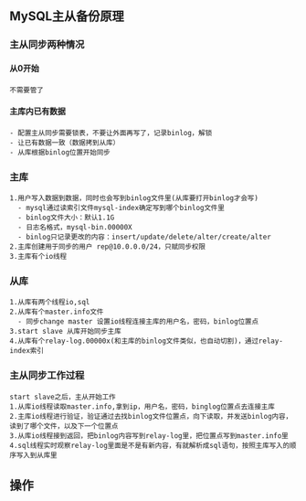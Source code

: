 ## MySQL主从备份原理

### 主从同步两种情况
#### 从0开始
    不需要管了
#### 主库内已有数据
    - 配置主从同步需要锁表，不要让外面再写了，记录binlog，解锁
    - 让已有数据一致（数据拷到从库）
    - 从库根据binlog位置开始同步
### 主库
    1.用户写入数据到数据，同时也会写到binlog文件里(从库要打开binlog才会写)
      - mysql通过读索引文件mysql-index确定写到哪个binlog文件里
      - binlog文件大小：默认1.1G
      - 日志名格式，mysql-bin.00000X
      - binlog只记录更改的内容：insert/update/delete/alter/create/alter
    2.主库创建用于同步的用户 rep@10.0.0.0/24，只赋同步权限
    3.主库有个io线程
 ### 从库
    1.从库有两个线程io,sql
    2.从库有个master.info文件
      - 同步change master 设置io线程连接主库的用户名，密码，binlog位置点
    3.start slave 从库开始同步主库
    4.从库有个relay-log.00000x(和主库的binlog文件类似，也自动切割)，通过relay-index索引

### 主从同步工作过程
    start slave之后，主从开始工作
    1.从库io线程读取master.info,拿到ip，用户名，密码，binglog位置点去连接主库
    2.主库io线程进行验证，验证通过去找binlog文件位置点，向下读取，并发送binlog内容，读到了哪个文件，以及下一个位置点
    3.从库io线程接到返回，把binlog内容写到relay-log里，把位置点写到master.info里
    4.sql线程实时观察relay-log里面是不是有新内容，有就解析成sql语句，按照主库写入的顺序写入到从库里
    
    
## 操作



